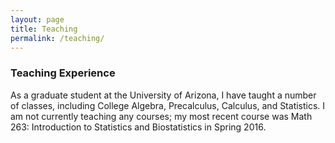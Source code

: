 ```yaml
---
layout: page
title: Teaching
permalink: /teaching/
---
```


### Teaching Experience
As a graduate student at the University of Arizona, I have taught a number of classes, including College Algebra, Precalculus, Calculus, and Statistics.
I am not currently teaching any courses; my most recent course was Math 263: Introduction to Statistics and Biostatistics in Spring 2016.
